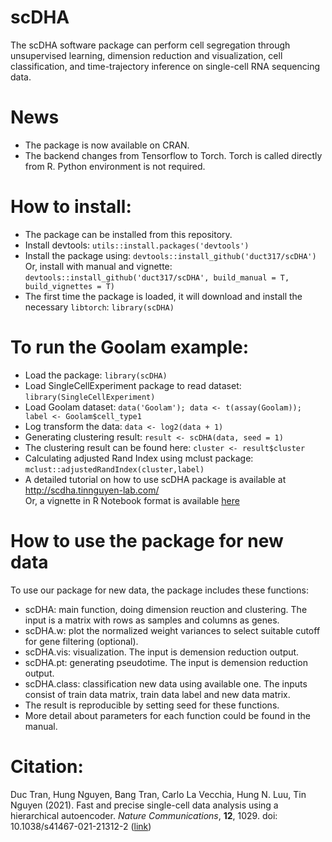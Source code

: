 # scDHA
The scDHA software package can perform cell segregation through unsupervised learning, dimension reduction and visualization, cell classification, and time-trajectory inference on single-cell RNA sequencing data. 

# News
- The package is now available on CRAN.
- The backend changes from Tensorflow to Torch. Torch is called directly from R. Python environment is not required. 

# How to install:
- The package can be installed from this repository.
- Install devtools: `utils::install.packages('devtools')`
- Install the package using: `devtools::install_github('duct317/scDHA')`  
  Or, install with manual and vignette: `devtools::install_github('duct317/scDHA', build_manual = T, build_vignettes = T)`
- The first time the package is loaded, it will download and install the necessary `libtorch`: `library(scDHA)`

# To run the Goolam example:
- Load the package: `library(scDHA)`
- Load SingleCellExperiment package to read dataset: `library(SingleCellExperiment)`
- Load Goolam dataset: `data('Goolam'); data <- t(assay(Goolam)); label <- Goolam$cell_type1`
- Log transform the data: `data <- log2(data + 1)`
- Generating clustering result: `result <- scDHA(data, seed = 1)`
- The clustering result can be found here: `cluster <- result$cluster`
- Calculating adjusted Rand Index using mclust package: `mclust::adjustedRandIndex(cluster,label)`
- A detailed tutorial on how to use scDHA package is available at http://scdha.tinnguyen-lab.com/  
  Or, a vignette in R Notebook format is available [here](https://github.com/duct317/scDHA/blob/master/vignettes/Example.Rmd)

# How to use the package for new data 
To use our package for new data, the package includes these functions:  
- scDHA: main function, doing dimension reuction and clustering. The input is a matrix with rows as samples and columns as genes.
- scDHA.w: plot the normalized weight variances to select suitable cutoff for gene filtering (optional).
- scDHA.vis: visualization. The input is demension reduction output.
- scDHA.pt: generating pseudotime. The input is demension reduction output.
- scDHA.class: classification new data using available one. The inputs consist of train data matrix, train data label and new data matrix. 
- The result is reproducible by setting seed for these functions.
- More detail about parameters for each function could be found in the manual.

# Citation:
Duc Tran, Hung Nguyen, Bang Tran, Carlo La Vecchia, Hung N. Luu, Tin Nguyen (2021). Fast and precise single-cell data analysis using a hierarchical autoencoder. <i>Nature Communications</i>, <b>12</b>, 1029. doi: 10.1038/s41467-021-21312-2 ([link](https://www.nature.com/articles/s41467-021-21312-2)) 

